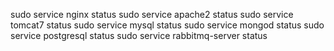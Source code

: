 sudo service nginx status
sudo service apache2 status
sudo service tomcat7 status
sudo service mysql status
sudo service mongod status
sudo service postgresql status
sudo service rabbitmq-server status
